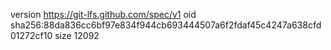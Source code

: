 version https://git-lfs.github.com/spec/v1
oid sha256:88da836cc6bf97e834f944cb693444507a6f2fdaf45c4247a638cfd01272cf10
size 12092
